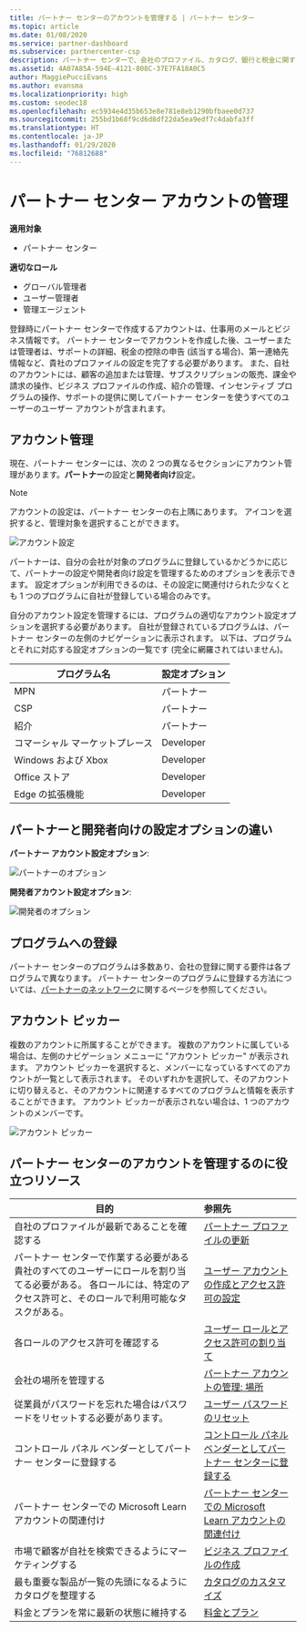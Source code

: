 ```yaml
---
title: パートナー センターのアカウントを管理する | パートナー センター
ms.topic: article
ms.date: 01/08/2020
ms.service: partner-dashboard
ms.subservice: partnercenter-csp
description: パートナー センターで、会社のプロファイル、カタログ、銀行と税金に関する情報、ロール、アクセス許可などを管理します。
ms.assetid: 4A07A85A-594E-4121-808C-37E7FA18A0C5
author: MaggiePucciEvans
ms.author: evansma
ms.localizationpriority: high
ms.custom: seodec18
ms.openlocfilehash: ec5934e4d35b653e8e781e8eb1290bfbaee0d737
ms.sourcegitcommit: 255bd1b68f9cd6d8df22da5ea9edf7c4dabfa3ff
ms.translationtype: HT
ms.contentlocale: ja-JP
ms.lasthandoff: 01/29/2020
ms.locfileid: "76812688"
---
```

# <a name="manage-your-partner-center-account"></a>パートナー センター アカウントの管理

**適用対象**

-  パートナー センター

**適切なロール**
-   グローバル管理者
-   ユーザー管理者
-   管理エージェント

登録時にパートナー センターで作成するアカウントは、仕事用のメールとビジネス情報です。 パートナー センターでアカウントを作成した後、ユーザーまたは管理者は、サポートの詳細、税金の控除の申告 (該当する場合)、第一連絡先情報など、貴社のプロファイルの設定を完了する必要があります。 また、自社のアカウントには、顧客の追加または管理、サブスクリプションの販売、課金や請求の操作、ビジネス プロファイルの作成、紹介の管理、インセンティブ プログラムの操作、サポートの提供に関してパートナー センターを使うすべてのユーザーのユーザー アカウントが含まれます。

## <a name="account-management"></a>アカウント管理

現在、パートナー センターには、次の 2 つの異なるセクションにアカウント管理があります。**パートナー**の設定と**開発者向け**設定。 

>[!NOTE]
>アカウントの設定は、パートナー センターの右上隅にあります。 アイコンを選択すると、管理対象を選択することができます。 

![アカウント設定](images/accountsettings/account1.png)

パートナーは、自分の会社が対象のプログラムに登録しているかどうかに応じて、パートナーの設定や開発者向け設定を管理するためのオプションを表示できます。 設定オプションが利用できるのは、その設定に関連付けられた少なくとも 1 つのプログラムに自社が登録している場合のみです。 

自分のアカウント設定を管理するには、プログラムの適切なアカウント設定オプションを選択する必要があります。 自社が登録されているプログラムは、パートナー センターの左側のナビゲーションに表示されます。 以下は、プログラムとそれに対応する設定オプションの一覧です (完全に網羅されてはいません)。

|**プログラム名**   |**設定オプション** |
|---------------------|:-----------------------|
|MPN   |パートナー|
|CSP    |パートナー|
|紹介   |パートナー|
|コマーシャル マーケットプレース|Developer|
|Windows および Xbox|Developer|
|Office ストア|Developer|
|Edge の拡張機能|Developer|

## <a name="the-differences-in-partner-and-developer-settings-options"></a>パートナーと開発者向けの設定オプションの違い

**パートナー アカウント設定オプション**:

![パートナーのオプション](images/accountsettings/partneroptions.png)

**開発者アカウント設定オプション**:

![開発者のオプション](images/accountsettings/devoptions.png)

## <a name="enrolling-in-programs"></a>プログラムへの登録

パートナー センターのプログラムは多数あり、会社の登録に関する要件は各プログラムで異なります。 パートナー センターのプログラムに登録する方法については、[パートナーのネットワーク](https://partner.microsoft.com/)に関するページを参照してください。 

## <a name="the-account-picker"></a>アカウント ピッカー

複数のアカウントに所属することができます。 複数のアカウントに属している場合は、左側のナビゲーション メニューに "アカウント ピッカー" が表示されます。 アカウント ピッカーを選択すると、メンバーになっているすべてのアカウントが一覧として表示されます。 そのいずれかを選択して、そのアカウントに切り替えると、そのアカウントに関連するすべてのプログラムと情報を表示することができます。 アカウント ピッカーが表示されない場合は、1 つのアカウントのメンバーです。

![アカウント ピッカー](images/accountsettings/accountpicker.png)

## <a name="resources-to-help-you-manage-your-partner-center-account"></a>パートナー センターのアカウントを管理するのに役立つリソース

|**目的**   |**参照先**   |
|-----------------------|:-----------------------|
|自社のプロファイルが最新であることを確認する   |[パートナー プロファイルの更新](update-your-partner-profile.md)|
|パートナー センターで作業する必要がある貴社のすべてのユーザーにロールを割り当てる必要がある。 各ロールには、特定のアクセス許可と、そのロールで利用可能なタスクがある。|[ユーザー アカウントの作成とアクセス許可の設定](create-user-accounts-and-set-permissions.md)|
|各ロールのアクセス許可を確認する|[ユーザー ロールとアクセス許可の割り当て](permissions-overview.md)
|会社の場所を管理する|[パートナー アカウントの管理: 場所](manage-locations.md)
|従業員がパスワードを忘れた場合はパスワードをリセットする必要があります。  |[ユーザー パスワードのリセット](reset-a-user-password.md)|
|コントロール パネル ベンダーとしてパートナー センターに登録する|[コントロール パネル ベンダーとしてパートナー センターに登録する](enroll-as-cpv.md)|
|パートナー センターでの Microsoft Learn アカウントの関連付け|[パートナー センターでの Microsoft Learn アカウントの関連付け](ms-learn-associate.md)|
|市場で顧客が自社を検索できるようにマーケティングする   |[ビジネス プロファイルの作成](create-a-marketing-profile.md)|
|最も重要な製品が一覧の先頭になるようにカタログを整理する   |[カタログのカスタマイズ](customize-the-catalog.md)|
|料金とプランを常に最新の状態に維持する   |[料金とプラン](pricing-and-offers.md)|













 

 



